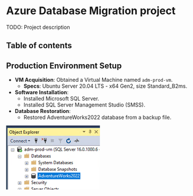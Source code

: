 # Azure Database Migration project
TODO: Project description


## Table of contents


## Production Environment Setup

- **VM Acquisition**: Obtained a Virtual Machine named `adm-prod-vm`.
  - **Specs**: Ubuntu Server 20.04 LTS - x64 Gen2, size Standard_B2ms.
- **Software Installation**:
  - Installed Microsoft SQL Server.
  - Installed SQL Server Management Studio (SMSS).
- **Database Restoration**:
  - Restored AdventureWorks2022 database from a backup file.

![Object explorer displaying the AdventureWorks2022 database](assets/image.png)
